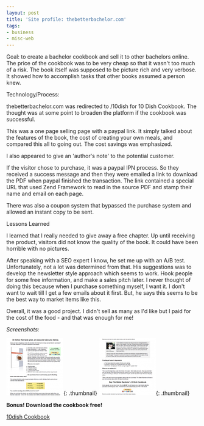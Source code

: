 ```yaml
---
layout: post
title: 'Site profile: thebetterbachelor.com'
tags:
- business
- misc-web
---
```

Goal: to create a bachelor cookbook and sell it to other bachelors online.  The price of the cookbook was to be very cheap so that it wasn't too much of a risk.  The book itself was supposed to be picture rich and very verbose.  It showed how to accomplish tasks that other books assumed a person knew.

Technology/Process:

thebetterbachelor.com was redirected to /10dish for 10 Dish Cookbook.  The thought was at some point to broaden the platform if the cookbook was successful.

This was a one page selling page with a paypal link.  It simply talked about the features of the book, the cost of creating your own meals, and compared this all to going out.  The cost savings was emphasized.

I also appeared to give an 'author's note' to the potential customer.

If the visitor chose to purchase, it was a paypal IPN process.  So they received a success message and then they were emailed a link to download the PDF when paypal finished the transaction.  The link contained a special URL that used Zend Framework to read in the source PDF and stamp their name and email on each page.

There was also a coupon system that bypassed the purchase system and allowed an instant copy to be sent.

Lessons Learned

I learned that I really needed to give away a free chapter.  Up until receiving the product, visitors did not know the quality of the book. It could have been horrible with no pictures.

After speaking with a SEO expert I know, he set me up with an A/B test.  Unfortunately, not a lot was determined from that.  His suggestions was to develop the newsletter style approach which seems to work.  Hook people for some free information, and make a sales pitch later.  I never thought of doing this because when I purchase something myself, I want it.  I don't want to wait till I get a few emails about it first.  But, he says this seems to be the best way to market items like this.

Overall, it was a good project.  I didn't sell as many as I'd like but I paid for the cost of the food - and that was enough for me!

_Screenshots:_

[![](/uploads/2012/1-150x150.png)](/uploads/2012/1.png){: .thumbnail}
[![](/uploads/2012/2-150x150.png)](/uploads/2012/2.png){: .thumbnail}

**Bonus! Download the cookbook free!**

[10dish Cookbook](/uploads/2012/10dish.pdf)
